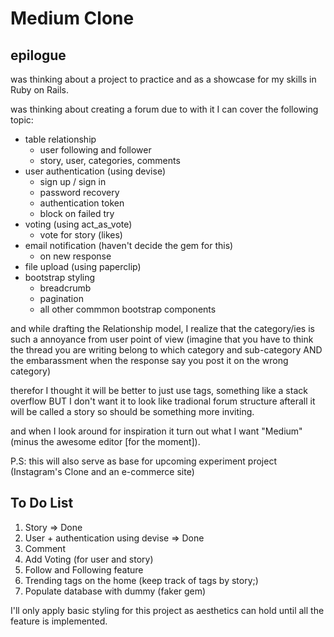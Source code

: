 # Medium Clone

## epilogue
was thinking about a project to practice and as a showcase for my skills in Ruby on Rails.

was thinking about creating a forum due to with it I can cover the following topic:
- table relationship
  - user following and follower
  - story, user, categories, comments
- user authentication (using devise)
  - sign up / sign in
  - password recovery
  - authentication token
  - block on failed try
- voting (using act_as_vote)
  - vote for story (likes)
- email notification (haven't decide the gem for this)
  - on new response
- file upload (using paperclip)
- bootstrap styling
  - breadcrumb
  - pagination
  - all other commmon bootstrap components

and while drafting the Relationship model, I realize that the category/ies
is such a annoyance from user point of view (imagine that you have to think the thread you are writing belong to which category and sub-category AND the embarassment when the response say you post it on the wrong category)

therefor I thought it will be better to just use tags, something like a stack overflow BUT I don't want it to look like tradional forum structure afterall it will be called a story so should be something more inviting.

and when I look around for inspiration it turn out what I want "Medium" (minus the awesome editor [for the moment]).

P.S: this will also serve as base for upcoming experiment project (Instagram's
Clone and an e-commerce site)


## To Do List
1. Story  => Done
2. User + authentication using devise => Done
3. Comment
3. Add Voting (for user and story)
4. Follow and Following feature
5. Trending tags on the home (keep track of tags by story;)
6. Populate database with dummy (faker gem)

I'll only apply basic styling for this project as aesthetics can hold until all
the feature is implemented.
